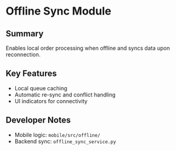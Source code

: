 # Offline Sync Module

## Summary
Enables local order processing when offline and syncs data upon reconnection.

## Key Features
- Local queue caching
- Automatic re-sync and conflict handling
- UI indicators for connectivity

## Developer Notes
- Mobile logic: `mobile/src/offline/`
- Backend sync: `offline_sync_service.py`
